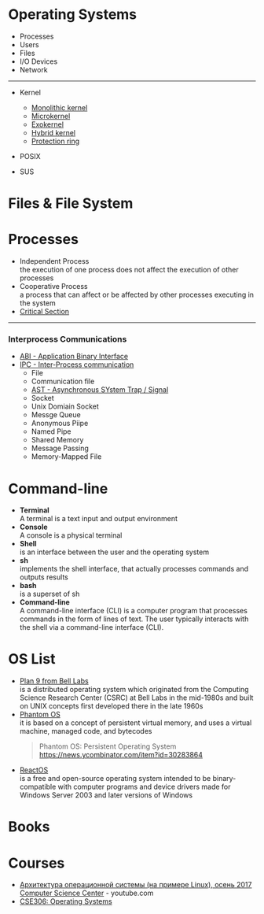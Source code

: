 # Operating Systems

- Processes
- Users
- Files
- I/O Devices
- Network

---

- Kernel
  - [Monolithic kernel](https://en.wikipedia.org/wiki/Monolithic_kernel)
  - [Microkernel](https://en.wikipedia.org/wiki/Microkernel#Nanokernel)
  - [Exokernel](https://en.wikipedia.org/wiki/Exokernel)
  - [Hybrid kernel](https://en.wikipedia.org/wiki/Hybrid_kernel)
  - [Protection ring](https://en.wikipedia.org/wiki/Protection_ring)

- POSIX
- SUS

# Files & File System





# Processes

- Independent Process <br/>
the execution of one process does not affect the execution of other processes
- Cooperative Process <br/>
a process that can affect or be affected by other processes executing in the system
- [Critical Section](https://en.wikipedia.org/wiki/Critical_section)

----

### Interprocess Communications

- [ABI - Application Binary Interface](https://en.wikipedia.org/wiki/Application_binary_interface)
- [IPC - Inter-Process communication](https://en.wikipedia.org/wiki/Inter-process_communication)
  - File
  - Communication file
  - [AST - Asynchronous SYstem Trap / Signal](https://en.wikipedia.org/wiki/Asynchronous_System_Trap)
  - Socket
  - Unix Domiain Socket
  - Messge Queue
  - Anonymous Piipe
  - Named Pipe
  - Shared Memory
  - Message Passing
  - Memory-Mapped File

# Command-line

- **Terminal** <br/>
A terminal is a text input and output environment
- **Console** <br/>
A console is a physical terminal
- **Shell** <br/>
is an interface between the user and the operating system
- **sh** <br/>
implements the shell interface, that actually processes commands and outputs results
- **bash** <br/>
is a superset of sh
- **Command-line** <br/>
A command-line interface (CLI) is a computer program that processes commands in the form of lines of text. The user typically interacts with the shell via a command-line interface (CLI).

# OS List

- [Plan 9 from Bell Labs](https://en.wikipedia.org/wiki/Plan_9_from_Bell_Labs) <br/>
is a distributed operating system which originated from the Computing Science Research Center (CSRC) at Bell Labs in the mid-1980s and built on UNIX concepts first developed there in the late 1960s
- [Phantom OS](https://en.wikipedia.org/wiki/Phantom_OS) <br/>
it is based on a concept of persistent virtual memory, and uses a virtual machine, managed code, and bytecodes
    > Phantom OS: Persistent Operating System
    > <https://news.ycombinator.com/item?id=30283864>
- [ReactOS](https://en.wikipedia.org/wiki/ReactOS) <br/>
is a free and open-source operating system intended to be binary-compatible with computer programs and device drivers made for Windows Server 2003 and later versions of Windows

# Books

# Courses

- [Архитектура операционной системы (на примере Linux), осень 2017 Computer Science Center](https://www.youtube.com/playlist?list=PLlb7e2G7aSpT4SMpYl6uVYi13k0k9CBiq) - youtube.com
- [CSE306: Operating Systems](https://www.cs.stonybrook.edu/students/Undergraduate-Studies/courses/CSE306)
